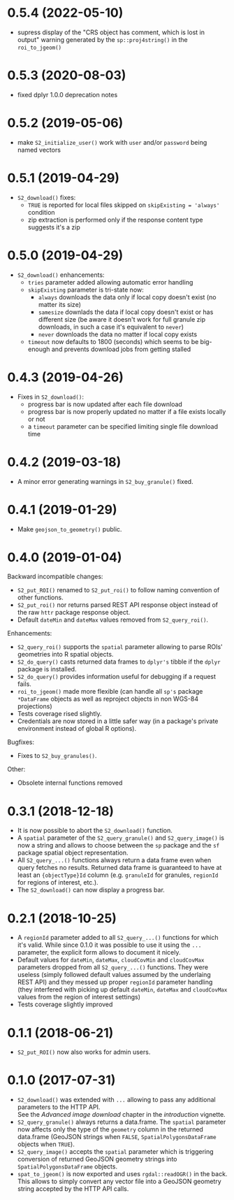 # 0.5.4 (2022-05-10)

* supress display of the "CRS object has comment, which is lost in output" warning 
  generated by the `sp::proj4string()` in the `roi_to_jgeom()`

# 0.5.3 (2020-08-03)

* fixed dplyr 1.0.0 deprecation notes

# 0.5.2 (2019-05-06)

* make `S2_initialize_user()` work with `user` and/or `password` being named vectors

# 0.5.1 (2019-04-29)

* `S2_download()` fixes:
    * `TRUE` is reported for local files skipped on `skipExisting = 'always'` condition
    * zip extraction is performed only if the response content type suggests it's a zip

# 0.5.0 (2019-04-29)

* `S2_download()` enhancements:
    * `tries` parameter added allowing automatic error handling
    * `skipExisting` parameter is tri-state now:
        * `always` downloads the data only if local copy doesn't exist 
           (no matter its size)
        * `samesize`  downlads the data if local copy doesn't exist or has different size
          (be aware it doesn't work for full granule zip downloads, in such a case it's
           equivalent to `never`)
        * `never` downloads the data no matter if local copy exists
    * `timeout` now defaults to 1800 (seconds) which seems to be big-enough and prevents
      download jobs from getting stalled

# 0.4.3 (2019-04-26)

* Fixes in `S2_download()`:
    * progress bar is now updated after each file download
    * progress bar is now properly updated no matter if a file exists locally or not
    * a `timeout` parameter can be specified limiting single file download time

# 0.4.2 (2019-03-18)

* A minor error generating warnings in `S2_buy_granule()` fixed.

# 0.4.1 (2019-01-29)

* Make `geojson_to_geometry()` public.

# 0.4.0 (2019-01-04)

Backward incompatible changes:

* `S2_put_ROI()` renamed to `S2_put_roi()` to follow naming convention of other 
  functions.
* `S2_put_roi()` nor returns parsed REST API response object instead of the raw
  `httr` package response object.
* Default `dateMin` and `dateMax` values removed from `S2_query_roi()`.

Enhancements:

* `S2_query_roi()` supports the `spatial` parameter allowing to parse ROIs'
  geometries into R spatial objects.
* `S2_do_query()` casts returned data frames to `dplyr's` tibble if the `dplyr` 
  package is installed.
* `S2_do_query()` provides information useful for debugging if a request fails.
* `roi_to_jgeom()` made more flexible (can handle all `sp's` package `*DataFrame` 
  objects as well as reproject objects in non WGS-84 projections)
* Tests coverage rised slightly.
* Credentials are now stored in a little safer way (in a package's private environment
  instead of global R options).

Bugfixes:

* Fixes to `S2_buy_granules()`.

Other:

* Obsolete internal functions removed

# 0.3.1 (2018-12-18)

* It is now possible to abort the `S2_download()` function.
* A `spatial` parameter of the `S2_query_granule()` and `S2_query_image()` is now
  a string and allows to choose between the `sp` package and the `sf` package spatial
  object representation.
* All `S2_query_...()` functions always return a data frame even when query fetches no
  results. Returned data frame is guaranteed to have at least an `{objectType}Id` 
  column (e.g. `granuleId` for granules, `regionId` for regions of interest, etc.).
* The `S2_download()` can now display a progress bar.

# 0.2.1 (2018-10-25)

* A `regionId` parameter added to all `S2_query_...()` functions for which it's valid.
  While since 0.1.0 it was possible to use it using the `...` parameter, the explicit
  form allows to document it nicely.
* Default values for `dateMin`, `dateMax`, `cloudCovMin` and `cloudCovMax` parameters
  dropped from all `S2_query_...()` functions. They were useless (simply followed 
  default values assumed by the underlaing REST API) and they messed up proper `regionId`
  parameter handling (they interfered with picking up default `dateMin`, `dateMax` and
  `cloudCovMax` values from the region of interest settings)
* Tests coverage slightly improved

# 0.1.1 (2018-06-21)

* `S2_put_ROI()` now also works for admin users.

# 0.1.0 (2017-07-31)

* `S2_download()` was extended with `...` allowing to pass any additional
  parameters to the HTTP API.  
  See the *Advanced image download* chapter in the *introduction* vignette.
* `S2_query_granule()` always returns a data.frame.
  The `spatial` parameter now affects only the type of the `geometry` column
  in the returned data.frame (GeoJSON strings when `FALSE`, 
  `SpatialPolygonsDataFrame` objects when `TRUE`).
* `S2_query_image()` accepts the `spatial` parameter which is triggering conversion
  of returned GeoJSON geometry strings into `SpatialPolygonsDataFrame` objects.
* `spat_to_jgeom()` is now exported and uses `rgdal::readOGR()` in the back.  
  This allows to simply convert any vector file into a GeoJSON geometry string
  accepted by the HTTP API calls.
